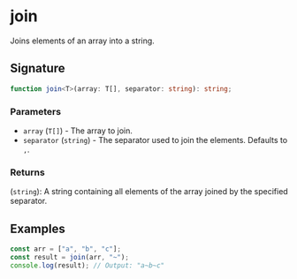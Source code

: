 # join

Joins elements of an array into a string.

## Signature

```typescript
function join<T>(array: T[], separator: string): string;
```

### Parameters

- `array` (`T[]`) - The array to join.
- `separator` (`string`) - The separator used to join the elements. Defaults to `,`.

### Returns

(`string`): A string containing all elements of the array joined by the specified separator.

## Examples

```typescript
const arr = ["a", "b", "c"];
const result = join(arr, "~");
console.log(result); // Output: "a~b~c"
```
